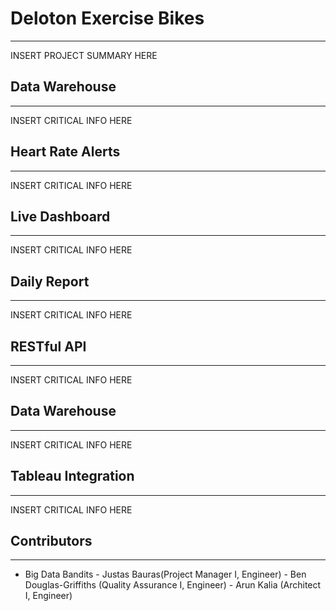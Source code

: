 # Deloton Exercise Bikes
------------------------
INSERT PROJECT SUMMARY HERE

## Data Warehouse
-----------------
INSERT CRITICAL INFO HERE

## Heart Rate Alerts
-----------------
INSERT CRITICAL INFO HERE

## Live Dashboard
-----------------
INSERT CRITICAL INFO HERE

## Daily Report
-----------------
INSERT CRITICAL INFO HERE

## RESTful API
-----------------
INSERT CRITICAL INFO HERE

## Data Warehouse
-----------------
INSERT CRITICAL INFO HERE

## Tableau Integration
-----------------
INSERT CRITICAL INFO HERE

## Contributors
-----------------
- Big Data Bandits
            - Justas Bauras(Project Manager I, Engineer)
            - Ben Douglas-Griffiths (Quality Assurance I, Engineer)
            - Arun Kalia (Architect I, Engineer)
